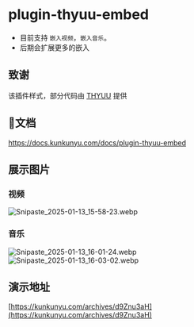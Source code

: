 # plugin-thyuu-embed

* 目前支持 `嵌入视频`，`嵌入音乐`。
* 后期会扩展更多的嵌入
## 致谢
该插件样式，部分代码由 [THYUU](https://www.thyuu.com/) 提供
 
## 📃文档
https://docs.kunkunyu.com/docs/plugin-thyuu-embed

## 展示图片
### 视频
![Snipaste_2025-01-13_15-58-23.webp](https://api.minio.yyds.pink/moony/files/2025/01/Snipaste_2025-01-13_15-58-23.webp)

### 音乐
![Snipaste_2025-01-13_16-01-24.webp](https://api.minio.yyds.pink/moony/files/2025/01/Snipaste_2025-01-13_16-01-24.webp)
![Snipaste_2025-01-13_16-03-02.webp](https://api.minio.yyds.pink/moony/files/2025/01/Snipaste_2025-01-13_16-03-02.webp)

## 演示地址
[https://kunkunyu.com/archives/d9Znu3aH](https://kunkunyu.com/archives/d9Znu3aH)